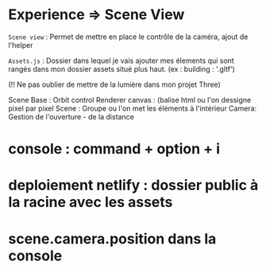 # Experience => Scene View

`Scene view` : Permet de mettre en place le contrôle de la caméra, ajout de l'helper

`Assets.js` : Dossier dans lequel je vais ajouter mes élements qui sont rangés dans mon dossier assets situé plus haut. (ex : building : '.gltf')

(!! Ne pas oublier de mettre de la lumière dans mon projet Three)

Scene Base :
Orbit control
Renderer
canvas : (balise html ou l'on dessigne pixel par pixel
Scene : Groupe ou l'on met les éléments à l'intérieur
Camera: Gestion de l'ouverture - de la distance

# console : command + option + i

# deploiement netlify : dossier public à la racine avec les assets

# scene.camera.position dans la console